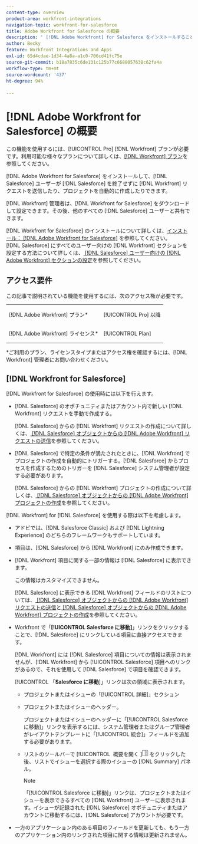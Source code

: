 ```yaml
---
content-type: overview
product-area: workfront-integrations
navigation-topic: workfront-for-salesforce
title: Adobe Workfront for Salesforce の概要
description: ' [!DNL Adobe Workfront] for Salesforce をインストールすることで、Salesforce ユーザーが Salesforce を終了せずに [!DNL Workfront] リクエストを送信したり、プロジェクトを自動的に作成したりできます。'
author: Becky
feature: Workfront Integrations and Apps
exl-id: 65d4cdae-1d34-4a8a-a1c0-706cd41fc75e
source-git-commit: b18a7835c6de131c125b77c6688057638c62fa4a
workflow-type: tm+mt
source-wordcount: '437'
ht-degree: 94%

---
```


# [!DNL Adobe Workfront for Salesforce] の概要

この機能を使用するには、[!UICONTROL Pro] [!DNL Workfront] プランが必要です。利用可能な様々なプランについて詳しくは、[[!DNL Workfront] プラン](https://business.adobe.com/products/workfront/pricing.html)を参照してください。

[!DNL Adobe Workfront for Salesforce] をインストールして、[!DNL Salesforce] ユーザーが [!DNL Salesforce] を終了せずに [!DNL Workfront] リクエストを送信したり、プロジェクトを自動的に作成したりできます。

[!DNL Workfront] 管理者は、[!DNL Workfront for Salesforce] をダウンロードして設定できます。その後、他のすべての [!DNL Salesforce] ユーザーと共有できます。

[!DNL Workfront for Salesforce] のインストールについて詳しくは、[インストール： [!DNL Adobe Workfront for Salesforce]](../../workfront-integrations-and-apps/using-workfront-with-salesforce/install-workfront-for-salesforce.md) を参照してください。\
[!DNL Salesforce] にすべてのユーザー向けの [!DNL Workfront] セクションを設定する方法について詳しくは、[ [!DNL Salesforce] ユーザー向けの [!DNL Adobe Workfront] セクションの設定](../../workfront-integrations-and-apps/using-workfront-with-salesforce/configure-wf-section-for-salesforce-users.md)を参照してください。

## アクセス要件

この記事で説明されている機能を使用するには、次のアクセス権が必要です。

<table style="table-layout:auto"> 
 <col> 
 <col> 
 <tbody> 
  <tr> 
   <td role="rowheader">[!DNL Adobe Workfront] プラン*</td> 
   <td> <p>[!UICONTROL Pro] 以降</p> </td> 
  </tr> 
  <tr> 
   <td role="rowheader">[!DNL Adobe Workfront] ライセンス*</td> 
   <td> <p>[!UICONTROL Plan]</p> </td> 
  </tr> 
 </tbody> 
</table>

&#42;ご利用のプラン、ライセンスタイプまたはアクセス権を確認するには、[!DNL Workfront] 管理者にお問い合わせください。

## [!DNL Workfront for Salesforce]

[!DNL Workfront for Salesforce] の使用時には以下を行えます。

* [!DNL Salesforce] のオポチュニティまたはアカウント内で新しい [!DNL Workfront] リクエストを手動で作成する。

  [!DNL Salesforce] からの [!DNL Workfront] リクエストの作成について詳しくは、[ [!DNL Salesforce] オブジェクトからの [!DNL Adobe Workfront] リクエストの送信](../../workfront-integrations-and-apps/using-workfront-with-salesforce/submit-workfront-requests-from-salesforce-objects.md)を参照してください。

* [!DNL Salesforce] で特定の条件が満たされたときに、[!DNL Workfront] でプロジェクトの作成を自動的にトリガーする。[!DNL Salesforce] からプロセスを作成するためのトリガーを [!DNL Salesforce] システム管理者が設定する必要があります。

  [!DNL Salesforce] からの [!DNL Workfront] プロジェクトの作成について詳しくは、[ [!DNL Salesforce] オブジェクトからの [!DNL Adobe Workfront] プロジェクトの作成](../../workfront-integrations-and-apps/using-workfront-with-salesforce/create-wf-projects-from-salesforce-objects.md)を参照してください。

[!DNL Workfront] for [!DNL Salesforce] を使用する際は以下を考慮します。

* アドビでは、[!DNL Salesforce Classic] および [!DNL Lightning Experience] のどちらのフレームワークもサポートしています。
* 項目は、[!DNL Salesforce] から [!DNL Workfront] にのみ作成できます。
* [!DNL Workfront] 項目に関する一部の情報は [!DNL Salesforce] に表示できます。

  この情報はカスタマイズできません。

  [!DNL Salesforce] に表示できる [!DNL Workfront] フィールドのリストについては、[ [!DNL Salesforce] オブジェクトからの [!DNL Adobe Workfront] リクエストの送信](../../workfront-integrations-and-apps/using-workfront-with-salesforce/submit-workfront-requests-from-salesforce-objects.md)と[ [!DNL Salesforce] オブジェクトからの [!DNL Adobe Workfront] プロジェクトの作成](../../workfront-integrations-and-apps/using-workfront-with-salesforce/create-wf-projects-from-salesforce-objects.md)を参照してください。

* Workfront で「**[!UICONTROL Salesforce に移動]**」リンクをクリックすることで、[!DNL Salesforce] にリンクしている項目に直接アクセスできます。

  [!DNL Workfront] には [!DNL Salesforce] 項目についての情報は表示されませんが、[!DNL Workfront] から [!UICONTROL Salesforce] 項目へのリンクがあるので、それを使用して [!DNL Salesforce] で項目を確認できます。

  [!UICONTROL 「**Salesforce に移動**]」リンクは次の領域に表示されます。

   * プロジェクトまたはイシューの「[!UICONTROL 詳細]」セクション
   * プロジェクトまたはイシューのヘッダー。

     プロジェクトまたはイシューのヘッダーに「[!UICONTROL Salesforce に移動]」リンクを表示するには、システム管理者またはグループ管理者がレイアウトテンプレートに「[!UICONTROL 統合]」フィールドを追加する必要があります。
   * リストのツールバーで [!UICONTROL &#x200B; 概要を開く &#x200B;]![ 概要パネルアイコン ](assets/summary-panel-icon.png) をクリックした後、リストでイシューを選択する際のイシューの [!DNL Summary] パネル。

     >[!NOTE]
     >
     >「[!UICONTROL Salesforce に移動]」リンクは、プロジェクトまたはイシューを表示できるすべての [!DNL Workfront] ユーザーに表示されます。イシューが記録された [!DNL Salesforce] オポチュニティまたはアカウントに移動するには、[!DNL Salesforce] アカウントが必要です。

* 一方のアプリケーション内のある項目のフィールドを更新しても、もう一方のアプリケーション内のリンクされた項目に関する情報は更新されません。
